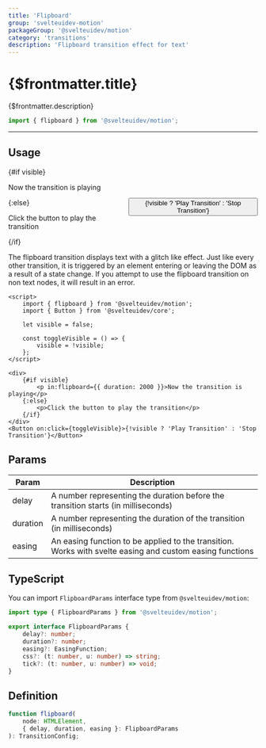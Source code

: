 ```yaml
---
title: 'Flipboard'
group: 'svelteuidev-motion'
packageGroup: '@svelteuidev/motion'
category: 'transitions'
description: 'Flipboard transition effect for text'
---
```


<script>
    import Preview from '$lib/Components/DocsHelpers/Preview.svelte'
    import { Button } from '@svelteuidev/core';
	import { flipboard } from '@svelteuidev/motion';

	let visible = false;

	const toggleVisible = () => {
		visible = !visible;
	};
</script>

# {$frontmatter.title}

{$frontmatter.description}

```ts
import { flipboard } from '@svelteuidev/motion';
```

<hr>
<!-- Top Section -->

## Usage

<Preview style="display: flex; gap: 1rem; align-items: center;">
    <div>
        {#if visible}
            <p in:flipboard={{ duration: 2000 }}>Now the transition is playing</p>
        {:else}
            <p>Click the button to play the transition</p>
        {/if}
    </div>
    <Button on:click={toggleVisible}>{!visible ? 'Play Transition' : 'Stop Transition'}</Button>
</Preview>

The flipboard transition displays text with a glitch like effect. Just like every other transition, it is triggered by an element entering or leaving the DOM as a result of a state change. If you attempt to use the flipboard transition on non text nodes, it will result in an error.

```svelte|copy|lineNumbers
<script>
    import { flipboard } from '@svelteuidev/motion';
    import { Button } from '@svelteuidev/core';

    let visible = false;

    const toggleVisible = () => {
        visible = !visible;
    };
</script>

<div>
    {#if visible}
        <p in:flipboard={{ duration: 2000 }}>Now the transition is playing</p>
    {:else}
        <p>Click the button to play the transition</p>
    {/if}
</div>
<Button on:click={toggleVisible}>{!visible ? 'Play Transition' : 'Stop Transition'}</Button>
```

## Params

| Param    | Description                                                                                              |
| -------- | -------------------------------------------------------------------------------------------------------- |
| delay    | A number representing the duration before the transition starts (in milliseconds)                        |
| duration | A number representing the duration of the transition (in milliseconds)                                   |
| easing   | An easing function to be applied to the transition. Works with svelte easing and custom easing functions |

## TypeScript

You can import `FlipboardParams` interface type from `@svelteuidev/motion`:

```ts
import type { FlipboardParams } from '@svelteuidev/motion';

export interface FlipboardParams {
	delay?: number;
	duration?: number;
	easing?: EasingFunction;
	css?: (t: number, u: number) => string;
	tick?: (t: number, u: number) => void;
}
```

## Definition

```ts
function flipboard(
	node: HTMLElement,
	{ delay, duration, easing }: FlipboardParams
): TransitionConfig;
```
